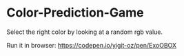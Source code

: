 # Color-Prediction-Game
Select the right color by looking at a random rgb value.
 
Run it in browser:  https://codepen.io/yigit-oz/pen/ExoOBOX
